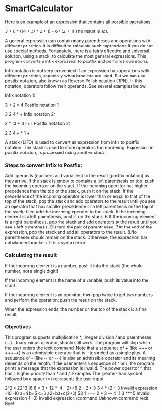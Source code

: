 # SmartCalculator
Here is an example of an expression that contains all possible operations:

3 + 8 * ((4 + 3) * 2 + 1) - 6 / (2 + 1)
The result is 121.

A general expression can contain many parentheses and operations with different priorities. It is difficult to calculate such expressions if you do not use special methods. Fortunately, there is a fairly effective and universal solution, using a stack, to calculate the most general expressions. This program converts a infix expression to postfix and performs operations.

Infix notation is not very convenient if an expression has operations with different priorities, especially when brackets are used. But we can use postfix notation, also known as Reverse Polish notation (RPN). In this notation, operators follow their operands. See several examples below.

Infix notation 1:

3 + 2 * 4
Postfix notation 1:

3 2 4 * +
Infix notation 2:

2 * (3 + 4) + 1
Postfix notation 2:

2 3 4 + * 1 +

A stack (LIFO) is used to convert an expression from infix to postfix notation. The stack is used to store operators for reordering.
Expression in postfix notation, is processed using another stack.
### Steps to convert Infix to Postfix:

Add operands (numbers and variables) to the result (postfix notation) as they arrive.
If the stack is empty or contains a left parenthesis on top, push the incoming operator on the stack.
If the incoming operator has higher precedence than the top of the stack, push it on the stack.
If the precedence of the incoming operator is lower than or equal to that of the top of the stack, pop the stack and add operators to the result until you see an operator that has smaller precedence or a left parenthesis on the top of the stack; then add the incoming operator to the stack.
If the incoming element is a left parenthesis, push it on the stack.
6.If the incoming element is a right parenthesis, pop the stack and add operators to the result until you see a left parenthesis. Discard the pair of parentheses.
7.At the end of the expression, pop the stack and add all operators to the result.
8.No parentheses should remain on the stack. Otherwise, the expression has unbalanced brackets. It is a syntax error.
### Calculating the result

If the incoming element is a number, push it into the stack (the whole number, not a single digit!).

If the incoming element is the name of a variable, push its value into the stack.

If the incoming element is an operator, then pop twice to get two numbers and perform the operation; push the result on the stack.

When the expression ends, the number on the top of the stack is a final result.

### Objectives
This program supports multiplication *, integer division / and parentheses (...).
Unary minus operator, should still work.
The program will stop when the user enters the /exit command.
Note that a sequence of + (like +++ or +++++) is an admissible operator that is interpreted as a single plus. A sequence of - (like -- or ---) is also an admissible operator and its meaning depends on the length. If the user enters a sequence of * or /, the program prints a message that the expression is invalid.
The power operator ^ that has a higher priority than * and /.
Examples
The greater-than symbol followed by a space (>) represents the user input

2^2
4
22^3
16
8 * 3 + 12 * (4 - 2)
48
2 - 2 + 3
3
4 * (2 + 3
Invalid expression
-10
-10
a=4
b=5
c=6
a2+b3+c(2+3)
53
1 +++ 2 * 3 -- 4
11
3 *** 5
Invalid expression
4+3)
Invalid expression
/command
Unknown command
/exit
Bye!
